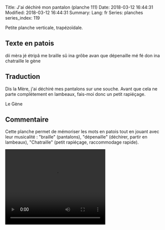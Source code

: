 Title: J'ai déchiré mon pantalon (planche 111)
Date: 2018-03-12 16:44:31
Modified: 2018-03-12 16:44:31
Summary: 
Lang: fr
Series: planches
series_index: 119

<figure class="image-block" style="float: right;">
  <img alt="" src="{static}/images/planche_111.png">
  <figcaption style="max-width: 313px"></figcaption>
</figure>
Petite planche verticale, trapézoïdale.


## Texte en patois
dii mèra jé étripâ me braille sû ina grôbe avan que dépenaille mé fé don ina chatraille          le gène

## Traduction
Dis la Mère, j'ai déchiré mes pantalons sur une souche. Avant que cela ne parte complètement en lambeaux, fais-moi donc un petit rapiéçage.

Le Gène

## Commentaire
Cette planche permet de mémoriser les mots en patois tout en jouant avec leur musicalité : "braille" (pantalons), "dépenaille" (déchirer, partir en lambeaux), "Chatraille" (petit rapiéçage, raccommodage rapide).




<video width="320" height="240" controls>
  <source src="https://d1njpgd0ygatdn.cloudfront.net/video_111.mp4" type="video/mp4">
</video>
